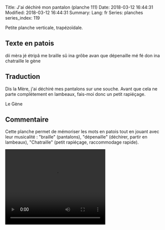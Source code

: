 Title: J'ai déchiré mon pantalon (planche 111)
Date: 2018-03-12 16:44:31
Modified: 2018-03-12 16:44:31
Summary: 
Lang: fr
Series: planches
series_index: 119

<figure class="image-block" style="float: right;">
  <img alt="" src="{static}/images/planche_111.png">
  <figcaption style="max-width: 313px"></figcaption>
</figure>
Petite planche verticale, trapézoïdale.


## Texte en patois
dii mèra jé étripâ me braille sû ina grôbe avan que dépenaille mé fé don ina chatraille          le gène

## Traduction
Dis la Mère, j'ai déchiré mes pantalons sur une souche. Avant que cela ne parte complètement en lambeaux, fais-moi donc un petit rapiéçage.

Le Gène

## Commentaire
Cette planche permet de mémoriser les mots en patois tout en jouant avec leur musicalité : "braille" (pantalons), "dépenaille" (déchirer, partir en lambeaux), "Chatraille" (petit rapiéçage, raccommodage rapide).




<video width="320" height="240" controls>
  <source src="https://d1njpgd0ygatdn.cloudfront.net/video_111.mp4" type="video/mp4">
</video>
